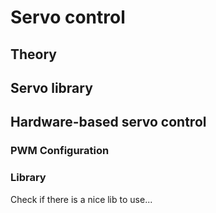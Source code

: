 # Servo control

## Theory

## Servo library

## Hardware-based servo control

### PWM Configuration

### Library

Check if there is a nice lib to use...